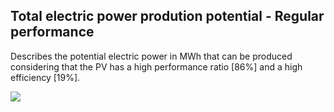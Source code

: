 ## Total electric power prodution potential - Regular performance

Describes the potential electric power in MWh that can be produced considering that the PV has a high performance ratio [86%] and a high efficiency [19%].

<img src="data/gtif/images/legends/SOL_TEP.png"></img>